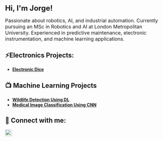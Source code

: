 <h1 style="font-size: 24px;">Hi, I'm Jorge!</h1>
<p style="font-size: 16px;">
    Passionate about robotics, AI, and industrial automation. 
    Currently pursuing an MSc in Robotics and AI at London Metropolitan University. 
    Experienced in predictive maintenance, electronic instrumentation, and machine learning applications.
</p>

<h2>⚡Electronics Projects:</h2>

- <b>[Electronic Dice](https://github.com/Jvinuelapz/Electronic-Dice)</b>

<h2>📺 Machine Learning Projects </h2>

- <b>[Wildlife Detection Using DL](https://github.com/Jvinuelapz/Wildlife_Detection_DL)</b>
- <b>[Medical Image Classification Using CNN](https://github.com/Jvinuelapz/Chest_XRay_Classification_CNN)</b>

<h2> 💬 Connect with me:</h2>

[<img align="left" alt="JoshMadakor | LinkedIn" width="22px" src="https://cdn.jsdelivr.net/npm/simple-icons@v3/icons/linkedin.svg" />][linkedin]

[linkedin]: https://linkedin.com/in/jvinuelap

<!--
**joshmadakor1/joshmadakor1** is a ✨ _special_ ✨ repository because its `README.md` (this file) appears on your GitHub profile.

Here are some ideas to get you started:

- 🔭 I’m currently working on ...
- 🌱 I’m currently learning ...
- 👯 I’m looking to collaborate on ...
- 🤔 I’m looking for help with ...
- 💬 Ask me about ...
- 📫 How to reach me: ...
- 😄 Pronouns: ...
- ⚡ Fun fact: ...
-->
